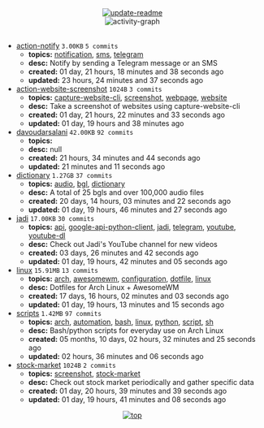 <div align="center">
<a href="https://github.com/davoudarsalani/davoudarsalani/actions/workflows/update-readme.yml">
<img alt="update-readme" src="https://github.com/davoudarsalani/davoudarsalani/actions/workflows/update-readme.yml/badge.svg">
</a>
</div>
<div align="center">
<img alt="activity-graph" src="https://activity-graph.herokuapp.com/graph?username=davoudarsalani&custom_title=Joined%2002%20years,%2007%20months,%2028%20days,%2001%20hour,%2008%20minutes%20and%2045%20seconds%20ago&hide_border=true&theme=react-dark"></div>
<br>

* [action-notify](https://github.com/davoudarsalani/action-notify) `3.00KB` `5 commits`
	+ __topics:__ [notification](https://github.com/topics/notification), [sms](https://github.com/topics/sms), [telegram](https://github.com/topics/telegram)
	+ __desc:__ Notify by sending a Telegram message or an SMS
	+ __created:__ 01 day, 21 hours, 18 minutes and 38 seconds ago
	+ __updated:__ 23 hours, 24 minutes and 37 seconds ago
* [action-website-screenshot](https://github.com/davoudarsalani/action-website-screenshot) `1024B` `3 commits`
	+ __topics:__ [capture-website-cli](https://github.com/topics/capture-website-cli), [screenshot](https://github.com/topics/screenshot), [webpage](https://github.com/topics/webpage), [website](https://github.com/topics/website)
	+ __desc:__ Take a screenshot of websites using capture-website-cli
	+ __created:__ 01 day, 21 hours, 22 minutes and 33 seconds ago
	+ __updated:__ 01 day, 19 hours and 38 minutes ago
* [davoudarsalani](https://github.com/davoudarsalani/davoudarsalani) `42.00KB` `92 commits`
	+ __topics:__ 
	+ __desc:__ null
	+ __created:__ 21 hours, 34 minutes and 44 seconds ago
	+ __updated:__ 21 minutes and 11 seconds ago
* [dictionary](https://github.com/davoudarsalani/dictionary) `1.27GB` `37 commits`
	+ __topics:__ [audio](https://github.com/topics/audio), [bgl](https://github.com/topics/bgl), [dictionary](https://github.com/topics/dictionary)
	+ __desc:__ A total of 25 bgls and over 100,000 audio files
	+ __created:__ 20 days, 14 hours, 03 minutes and 22 seconds ago
	+ __updated:__ 01 day, 19 hours, 46 minutes and 27 seconds ago
* [jadi](https://github.com/davoudarsalani/jadi) `17.00KB` `30 commits`
	+ __topics:__ [api](https://github.com/topics/api), [google-api-python-client](https://github.com/topics/google-api-python-client), [jadi](https://github.com/topics/jadi), [telegram](https://github.com/topics/telegram), [youtube](https://github.com/topics/youtube), [youtube-dl](https://github.com/topics/youtube-dl)
	+ __desc:__ Check out Jadi's YouTube channel for new videos
	+ __created:__ 03 days, 26 minutes and 42 seconds ago
	+ __updated:__ 01 day, 19 hours, 42 minutes and 05 seconds ago
* [linux](https://github.com/davoudarsalani/linux) `15.91MB` `13 commits`
	+ __topics:__ [arch](https://github.com/topics/arch), [awesomewm](https://github.com/topics/awesomewm), [configuration](https://github.com/topics/configuration), [dotfile](https://github.com/topics/dotfile), [linux](https://github.com/topics/linux)
	+ __desc:__ Dotfiles for Arch Linux + AwesomeWM
	+ __created:__ 17 days, 16 hours, 02 minutes and 03 seconds ago
	+ __updated:__ 01 day, 19 hours, 13 minutes and 15 seconds ago
* [scripts](https://github.com/davoudarsalani/scripts) `1.42MB` `97 commits`
	+ __topics:__ [arch](https://github.com/topics/arch), [automation](https://github.com/topics/automation), [bash](https://github.com/topics/bash), [linux](https://github.com/topics/linux), [python](https://github.com/topics/python), [script](https://github.com/topics/script), [sh](https://github.com/topics/sh)
	+ __desc:__ Bash/python scripts for everyday use on Arch Linux
	+ __created:__ 05 months, 10 days, 02 hours, 32 minutes and 25 seconds ago
	+ __updated:__ 02 hours, 36 minutes and 06 seconds ago
* [stock-market](https://github.com/davoudarsalani/stock-market) `1024B` `2 commits`
	+ __topics:__ [screenshot](https://github.com/topics/screenshot), [stock-market](https://github.com/topics/stock-market)
	+ __desc:__ Check out stock market periodically and gather specific data
	+ __created:__ 01 day, 20 hours, 39 minutes and 39 seconds ago
	+ __updated:__ 01 day, 19 hours, 41 minutes and 08 seconds ago
<div align="center">
<a href='https://github.com/davoudarsalani/davoudarsalani#readme'>
<img alt='top' src='https://img.shields.io/badge/TOP-grey'>
</a>
</div>
